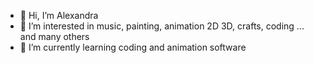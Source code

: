 - 👋 Hi, I’m Alexandra
- 👀 I’m interested in music, painting, animation 2D 3D, crafts, coding ... and many others 
- 🌱 I’m currently learning coding and animation software

<!---
AlexWSN/AlexWSN is a ✨ special ✨ repository because its `README.md` (this file) appears on your GitHub profile.
You can click the Preview link to take a look at your changes.
--->
